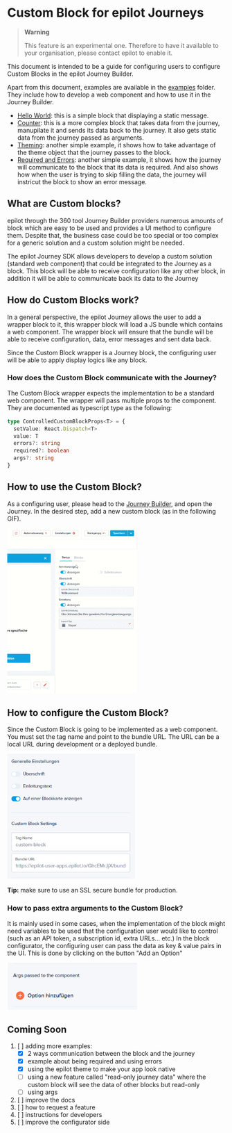 # Custom Block for epilot Journeys
> **Warning**
> 
> This feature is an experimental one. Therefore to have it available to your organisation, please contact epilot to enable it.

This document is intended to be a guide for configuring users to configure Custom Blocks in the epilot Journey Builder.

Apart from this document, examples are available in the [examples](./examples/custom-block) folder. They include how to develop a web component and how to use it in the Journey Builder.
* [Hello World](./examples/custom-block/hello-world-block/README.md): this is a simple block that displaying a static message.
* [Counter](./examples/custom-block/counter-block/README.md): this is a more complex block that takes data from the journey, manupilate it and sends its data back to the journey. It also gets static data from the journey passed as arguments.
* [Theming](./examples/custom-block/theming/README.md): another simple example, it shows how to take advantage of the theme object that the journey passes to the block.
* [Required and Errors](./examples/custom-block/required-errors-block/README.md): another simple example, it shows how the journey will communicate to the block that its data is required. And also shows how when the user is trying to skip filling the data, the journey will instricut the block to show an error message.

## What are Custom blocks?
epilot through the 360 tool Journey Builder providers numerous amounts of block which are easy to be used and provides a UI method to configure them. Despite that, the business case could be too special or too complex for a generic solution and a custom solution might be needed.

The epilot Journey SDK allows developers to develop a custom solution (standard web component) that could be integrated to the Journey as a block. This block will be able to receive configuration like any other block, in addition it will be able to communicate back its data to the Journey

## How do Custom Blocks work?
In a general perspective, the epilot Journey allows the user to add a wrapper block to it, this wrapper block will load a JS bundle which contains a web component. The wrapper block will ensure that the bundle will be able to receive configuration, data, error messages and sent data back.

Since the Custom Block wrapper is a Journey block, the configuring user will be able to apply display logics like any block.

### How does the Custom Block communicate with the Journey?
The Custom Block wrapper expects the implementation to be a standard web component. The wrapper will pass multiple props to the component. They are documented as typescript type as the following:
```typescript
type ControlledCustomBlockProps<T> = {
  setValue: React.Dispatch<T>
  value: T
  errors?: string
  required?: boolean
  args?: string
}
```

## How to use the Custom Block?
As a configuring user, please head to the [Journey Builder](https://portal.epilot.cloud/app/entity/journey), and open the Journey.
In the desired step, add a new custom block (as in the following GIF).

<img src="https://github.com/epilot-dev/epilot-journey-sdk/blob/main/doc_assets/adding-custom-block.gif?raw=true" width="300px" />

## How to configure the Custom Block?

Since the Custom Block is going to be implemented as a web component. You must set the tag name and point to the bundle URL. The URL can be a local URL during development or a deployed bundle.

<img src="https://github.com/epilot-dev/epilot-journey-sdk/blob/main/doc_assets/config-custom-block.png?raw=true" width="300px" />

**Tip:** make sure to use an SSL secure bundle for production.

### How to pass extra arguments to the Custom Block?
It is mainly used in some cases, when the implementation of the block might need variables to be used that the configuration user would like to control (such as an API token, a subscription id, extra URLs... etc.)
In the block configurator, the configuring user can pass the data as key & value pairs in the UI. This is done by clicking on the button "Add an Option"

<img src="https://github.com/epilot-dev/epilot-journey-sdk/blob/main/doc_assets/adding-args.png?raw=true" width="300px" />

## Coming Soon
1. [ ] adding more examples:
    - [x] 2 ways communication between the block and the journey
    - [x] example about being required and using errors
    - [x] using the epilot theme to make your app look native
    - [ ] using a new feature called "read-only journey data" where the custom block will see the data of other blocks but read-only
    - [ ] using args
2. [ ] improve the docs
3. [ ] how to request a feature
4. [ ] instructions for developers
5. [ ] improve the configurator side
